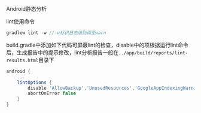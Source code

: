 Android静态分析

lint使用命令

```gradle
gradlew lint -w //-w标识日志级别调至warn
```

build.gradle中添加如下代码可屏蔽lint的检查，disable中的项根据运行lint命令后，生成报告中的提示修改，lint分析报告一般在`../app/build/reports/lint-results.html`目录下
```gradle
android {
    ...
    lintOptions {
        disable 'AllowBackup','UnusedResources','GoogleAppIndexingWarning'
        abortOnError false
    }
}
```